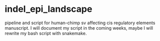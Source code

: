 # indel_epi_landscape
pipeline and script for human-chimp sv affecting cis regulatory elements manuscript.
I will document my script in the coming weeks, maybe I will rewrite my bash script with snakemake.
